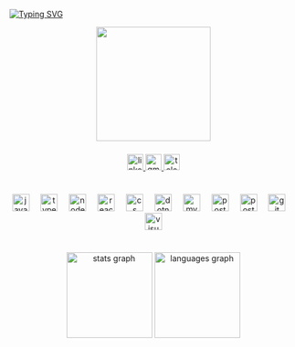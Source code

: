 [![Typing SVG](https://readme-typing-svg.herokuapp.com?font=Poppins+Code&weight=300&size=30&duration=4000&pause=1000&color=FFF&center=true&vCenter=true&random=false&width=1000&lines=Olá!+Meu+nome+é+Nayla+Hilana+✨;Desenvolvedora+Full+Stack)](https://git.io/typing-svg)

<div align="center">
  <img height="200" src="https://cdn.dribbble.com/users/3671336/screenshots/6646593/jelisa_1to1px_animation3.gif"/>
</div>

###
<div align="center">
  <a href="https://www.linkedin.com/in/nayla-hilana-dev/" target="_blank">
    <img src="https://img.shields.io/static/v1?message=LinkedIn&logo=linkedin&label=&color=191724&logoColor=FFF&labelColor=&style=for-the-badge" height="28" alt="linkedin logo"/>
  </a>
  
  <a href="mailto:hilanacs@outlook.com" target="_blank">
    <img src="https://img.shields.io/static/v1?message=Gmail&logo=gmail&label=&color=191724&logoColor=FFF&labelColor=&style=for-the-badge" height="28" alt="gmail logo"/>
  </a>
  
  <a href="https://t.me/hilanadev" target="_blank">
    <img src="https://img.shields.io/static/v1?message=Telegram&logo=telegram&label=&color=191724&logoColor=FFF&labelColor=&style=for-the-badge" height="28" alt="telegram logo"/>
  </a>
</div>

#
<div align="center">
  <img src="https://skillicons.dev/icons?i=js" height="30" alt="javascript logo"  />
  <img width="12" />
  <img src="https://skillicons.dev/icons?i=ts" height="30" alt="typescript logo"  />
  <img width="12" />
  <img src="https://skillicons.dev/icons?i=nodejs" height="30" alt="nodejs logo"  />
  <img width="12" />
  <img src="https://skillicons.dev/icons?i=react" height="30" alt="react logo"  />
  <img width="12" />
  <img src="https://skillicons.dev/icons?i=cs" height="30" alt="cs logo"  />
  <img width="12" />
  <img src="https://skillicons.dev/icons?i=dotnet" height="30" alt="dotnet logo"  />
  <img width="12" />
  <img src="https://skillicons.dev/icons?i=mysql" height="30" alt="mysql logo"  />
  <img width="12" />
  <img src="https://skillicons.dev/icons?i=postgres" height="30" alt="postgresql logo"  />
  <img width="12" />
  <img src="https://skillicons.dev/icons?i=postman" height="30" alt="postman logo"  />
  <img width="12" />
  <img src="https://skillicons.dev/icons?i=git" height="30" alt="git logo"  />
  <img width="12" />
  <img src="https://skillicons.dev/icons?i=visualstudio" height="30" alt="visualstudio logo"  />
</div>

#

<div align="center">
  <img src="https://github-readme-stats.vercel.app/api?username=hilanasilv&hide_title=true&hide_rank=false&show_icons=true&include_all_commits=true&count_private=true&disable_animations=false&theme=rose_pine&locale=en&hide_border=true&order=1" height="150" alt="stats graph"  />
  <img src="https://github-readme-stats.vercel.app/api/top-langs?username=hilanasilv&locale=en&hide_title=true&layout=compact&card_width=320&langs_count=6&theme=rose_pine&hide_border=true&order=2" height="150" alt="languages graph"  />
</div>

